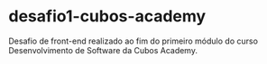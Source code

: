 # desafio1-cubos-academy
Desafio de front-end realizado ao fim do primeiro módulo do curso Desenvolvimento de Software da Cubos Academy.
